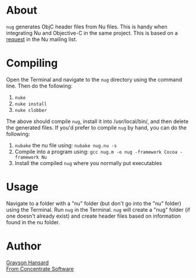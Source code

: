 # About

`nug` generates ObjC header files from Nu files.  This is handy when integrating Nu and Objective-C in the same project.  This is based on a [request](http://groups.google.com/group/programming-nu/browse_thread/thread/69264ebe1ced5f1c/6606e0556dca972d#6606e0556dca972d) in the Nu mailing list.

# Compiling

Open the Terminal and navigate to the `nug` directory using the command line.  Then do the following:

1. `nuke`
2. `nuke install`
3. `nuke clobber`

The above should compile `nug`, install it into /usr/local/bin/, and then delete the generated files.  If you'd prefer to compile `nug` by hand, you can do the following:

1. `nubake` the nu file using: `nubake nug.nu -s`
2. Compile into a program using: `gcc nug.m -o nug -framework Cocoa -framework Nu`
3. Install the compiled `nug` where you normally put executables

# Usage

Navigate to a folder with a "nu" folder (but don't go into the "nu" folder) using the Terminal.  Run `nug` in the Terminal.  `nug` will create a "nug" folder (if one doesn't already exist) and create header files based on information found in the nu folder.

# Author

[Grayson Hansard](mailto:info@fromconcentratesoftware.com)  
[From Concentrate Software](http://www.fromconcentratesoftware.com/)